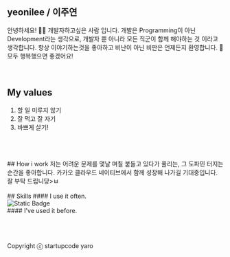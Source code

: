 ## yeonilee / 이주연
안녕하세요! 🙋‍♂️ 개발자하고싶은 사람 입니다. 개발은 Programming이 아닌 Development라는 생각으로, 개발자 뿐 아니라 모든 직군이 함께 해야하는 것 이라고 생각합니다.
항상 이야기하는것을 좋아하고 비난이 아닌 비판은 언제든지 환영합니다. 🥰 모두 행복했으면 좋겠어요!
<br />
<br />
<br />
## My values
1. 할 일 미루지 않기<br />
2. 잘 먹고 잘 자기 <br />
3. 바쁘게 살기! <br />
<br />
<br />
<br />
## How i work
저는 어려운 문제를 몇날 며칠 붙들고 있다가 풀리는, 그 도파민 터지는 순간을 좋아합니다.
카카오 클라우드 네이티브에서 함께 성장해 나가길 기대중입니다.
잘 부탁 드립니당>ㅂ<!
<br />
<br />
<br />
## Skills
#### I use it often.
<div style="display:flex;gap:30px;flex-wrap:wrap;">
  <img alt="Static Badge" src="https://img.shields.io/badge/Python-babypink?style=social&logo=python&logoColor=pink&logoSize=big&label=python&labelColor=pink&color=white">
  
</div>
#### I've used it before.
<div style="display:flex;gap:30px;flex-wrap:wrap;">
  
</div>
<br />
<br />
<br />

Copyright ⓒ startupcode yaro